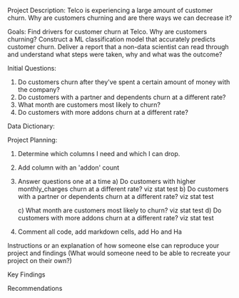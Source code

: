 Project Description:
Telco is experiencing a large amount of customer churn. Why are customers churning and are there ways we can decrease it?

Goals:
Find drivers for customer churn at Telco. Why are customers churning?
Construct a ML classification model that accurately predicts customer churn.
Deliver a report that a non-data scientist can read through and understand what steps were taken, why and what was the outcome?

Initial Questions:
1) Do customers churn after they've spent a certain amount of money with the company?
2) Do customers with a partner and dependents churn at a different rate?
3) What month are customers most likely to churn?
4) Do customers with more addons churn at a different rate?

Data Dictionary:

Project Planning:
1) Determine which columns I need and which I can drop. 
2) Add column with an 'addon' count
3) Answer questions one at a time
    a) Do customers with higher monthly_charges churn at a different rate?
        viz
        stat test
    b) Do customers with a partner or dependents churn at a different rate?
        viz
        stat test

    c) What month are customers most likely to churn?
        viz
        stat test
    d) Do customers with more addons churn at a different rate?
        viz
        stat test
4) Comment all code, add markdown cells, add Ho and Ha



Instructions or an explanation of how someone else can reproduce your project and findings (What would someone need to be able to recreate your project on their own?)

Key Findings 

Recommendations
